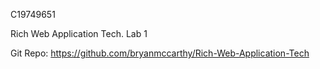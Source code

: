 C19749651

Rich Web Application Tech. Lab 1

Git Repo: https://github.com/bryanmccarthy/Rich-Web-Application-Tech
